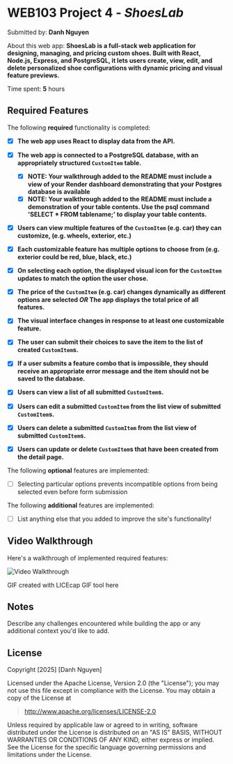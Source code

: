 # WEB103 Project 4 - *ShoesLab*

Submitted by: **Danh Nguyen**

About this web app: **ShoesLab is a full-stack web application for designing, managing, and pricing custom shoes.
Built with React, Node.js, Express, and PostgreSQL, it lets users create, view, edit, and delete personalized shoe configurations with dynamic pricing and visual feature previews.**

Time spent: **5** hours

## Required Features

The following **required** functionality is completed:

<!-- Make sure to check off completed functionality below -->
- [x] **The web app uses React to display data from the API.**
- [x] **The web app is connected to a PostgreSQL database, with an appropriately structured `CustomItem` table.**
  - [x]  **NOTE: Your walkthrough added to the README must include a view of your Render dashboard demonstrating that your Postgres database is available**
  - [x]  **NOTE: Your walkthrough added to the README must include a demonstration of your table contents. Use the psql command 'SELECT * FROM tablename;' to display your table contents.**
- [x] **Users can view **multiple** features of the `CustomItem` (e.g. car) they can customize, (e.g. wheels, exterior, etc.)**
- [x] **Each customizable feature has multiple options to choose from (e.g. exterior could be red, blue, black, etc.)**
- [x] **On selecting each option, the displayed visual icon for the `CustomItem` updates to match the option the user chose.**
- [x] **The price of the `CustomItem` (e.g. car) changes dynamically as different options are selected *OR* The app displays the total price of all features.**
- [x] **The visual interface changes in response to at least one customizable feature.**
- [x] **The user can submit their choices to save the item to the list of created `CustomItem`s.**
- [x] **If a user submits a feature combo that is impossible, they should receive an appropriate error message and the item should not be saved to the database.**
- [x] **Users can view a list of all submitted `CustomItem`s.**
- [x] **Users can edit a submitted `CustomItem` from the list view of submitted `CustomItem`s.**
- [x] **Users can delete a submitted `CustomItem` from the list view of submitted `CustomItem`s.**
- [x] **Users can update or delete `CustomItem`s that have been created from the detail page.**


The following **optional** features are implemented:

- [ ] Selecting particular options prevents incompatible options from being selected even before form submission

The following **additional** features are implemented:

- [ ] List anything else that you added to improve the site's functionality!

## Video Walkthrough

Here's a walkthrough of implemented required features:

![Video Walkthrough](client/public/demo.gif)

<!-- Replace this with whatever GIF tool you used! -->
GIF created with LICEcap  GIF tool here
<!-- Recommended tools:
[Kap](https://getkap.co/) for macOS
[ScreenToGif](https://www.screentogif.com/) for Windows
[peek](https://github.com/phw/peek) for Linux. -->

## Notes

Describe any challenges encountered while building the app or any additional context you'd like to add.

## License

Copyright [2025] [Danh Nguyen]

Licensed under the Apache License, Version 2.0 (the "License"); you may not use this file except in compliance with the License. You may obtain a copy of the License at

> http://www.apache.org/licenses/LICENSE-2.0

Unless required by applicable law or agreed to in writing, software distributed under the License is distributed on an "AS IS" BASIS, WITHOUT WARRANTIES OR CONDITIONS OF ANY KIND, either express or implied. See the License for the specific language governing permissions and limitations under the License.